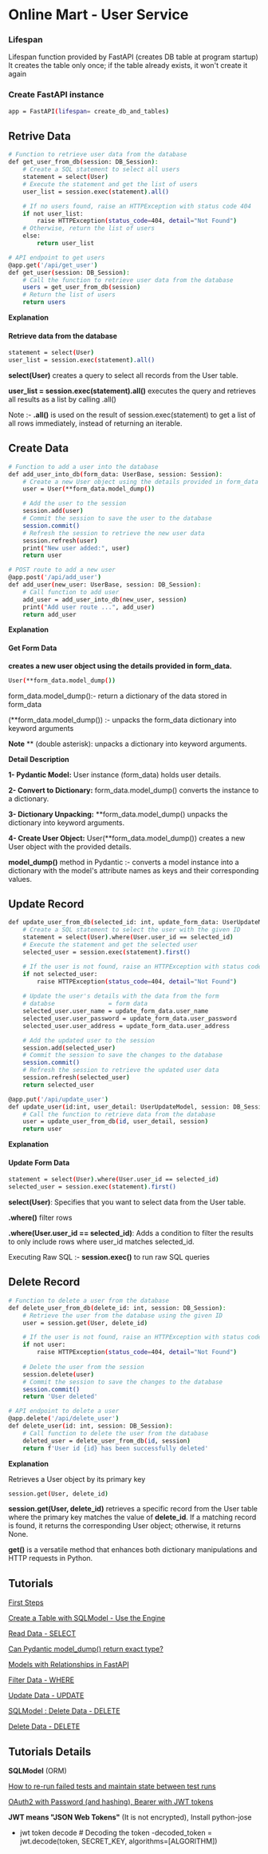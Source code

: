 # Online Mart - User Service

### Lifespan     

Lifespan function provided by FastAPI (creates DB table at program startup)
It creates the table only once; if the table already exists, it won't create it again

### Create FastAPI instance

```bash
app = FastAPI(lifespan= create_db_and_tables)
``` 

## Retrive Data

```bash
# Function to retrieve user data from the database
def get_user_from_db(session: DB_Session):
    # Create a SQL statement to select all users
    statement = select(User)
    # Execute the statement and get the list of users
    user_list = session.exec(statement).all()

    # If no users found, raise an HTTPException with status code 404
    if not user_list:
        raise HTTPException(status_code=404, detail="Not Found")
    # Otherwise, return the list of users
    else:
        return user_list

# API endpoint to get users
@app.get('/api/get_user')
def get_user(session: DB_Session):
    # Call the function to retrieve user data from the database
    users = get_user_from_db(session)
    # Return the list of users
    return users
```

**Explanation**

#### Retrieve data from the database

```bash
statement = select(User)
user_list = session.exec(statement).all()
```

**select(User)** creates a query to select all records from the User table.

**user_list = session.exec(statement).all()** executes the query and retrieves all results as a list by calling .all()

Note :-  **.all()** is used on the result of session.exec(statement) to get a list of all rows immediately, instead of returning an iterable.

## Create Data 

```bash
# Function to add a user into the database
def add_user_into_db(form_data: UserBase, session: Session):
    # Create a new User object using the details provided in form_data
    user = User(**form_data.model_dump())

    # Add the user to the session
    session.add(user)
    # Commit the session to save the user to the database
    session.commit()
    # Refresh the session to retrieve the new user data
    session.refresh(user)
    print("New user added:", user)
    return user

# POST route to add a new user
@app.post('/api/add_user')
def add_user(new_user: UserBase, session: DB_Session):
    # Call function to add user
    add_user = add_user_into_db(new_user, session)
    print("Add user route ...", add_user)
    return add_user
```

**Explanation**

#### Get Form Data

**creates a new user object using the details provided in form_data.**

```bash
User(**form_data.model_dump())
``` 

form_data.model_dump():- return a dictionary of the data stored in form_data

(**form_data.model_dump()) :- unpacks the form_data dictionary into keyword arguments

**Note**  ** (double asterisk): unpacks a dictionary into keyword arguments.

**Detail Description**

**1- Pydantic Model:** User instance (form_data) holds user details.

**2- Convert to Dictionary:** form_data.model_dump() converts the instance to a dictionary.

**3- Dictionary Unpacking:** **form_data.model_dump() unpacks the dictionary into keyword arguments.

**4- Create User Object:** User(**form_data.model_dump()) creates a new User object with the provided details.

**model_dump()** method in Pydantic :- converts a model instance into a dictionary with the model's attribute names as keys and their corresponding values.

## Update Record 

```bash
def update_user_from_db(selected_id: int, update_form_data: UserUpdateModel, session: DB_Session):
    # Create a SQL statement to select the user with the given ID
    statement = select(User).where(User.user_id == selected_id)
    # Execute the statement and get the selected user
    selected_user = session.exec(statement).first()

    # If the user is not found, raise an HTTPException with status code 404
    if not selected_user:
        raise HTTPException(status_code=404, detail="Not Found")
    
    # Update the user's details with the data from the form
    # databse               = form data
    selected_user.user_name = update_form_data.user_name
    selected_user.user_password = update_form_data.user_password
    selected_user.user_address = update_form_data.user_address

    # Add the updated user to the session
    session.add(selected_user)
    # Commit the session to save the changes to the database
    session.commit()
    # Refresh the session to retrieve the updated user data
    session.refresh(selected_user)
    return selected_user

@app.put('/api/update_user')
def update_user(id:int, user_detail: UserUpdateModel, session: DB_Session):
    # Call the function to retrieve data from the database
    user = update_user_from_db(id, user_detail, session)
    return user
```

**Explanation**

#### Update Form Data

```bash
statement = select(User).where(User.user_id == selected_id)
selected_user = session.exec(statement).first()
``` 

**select(User)**: Specifies that you want to select data from the User table.

**.where()** filter rows 

**.where(User.user_id == selected_id)**: Adds a condition to filter the results to only include rows where user_id matches selected_id.

Executing Raw SQL :- **session.exec()** to run raw SQL queries

## Delete Record

```bash
# Function to delete a user from the database
def delete_user_from_db(delete_id: int, session: DB_Session):
    # Retrieve the user from the database using the given ID
    user = session.get(User, delete_id)

    # If the user is not found, raise an HTTPException with status code 404
    if not user:
        raise HTTPException(status_code=404, detail="Not Found")
    
    # Delete the user from the session
    session.delete(user)
    # Commit the session to save the changes to the database
    session.commit()
    return 'User deleted'

# API endpoint to delete a user
@app.delete('/api/delete_user')
def delete_user(id: int, session: DB_Session):
    # Call function to delete the user from the database
    deleted_user = delete_user_from_db(id, session)
    return f'User id {id} has been successfully deleted'
```

**Explanation**

Retrieves a User object by its primary key

```bash
session.get(User, delete_id)
``` 

**session.get(User, delete_id)** retrieves a specific record from the User table where the primary key matches the value of **delete_id**. If a matching record is found, it returns the corresponding User object; otherwise, it returns None.

**get()** is a versatile method that enhances both dictionary manipulations and HTTP requests in Python.



## Tutorials

[First Steps](https://fastapi.tiangolo.com/tutorial/first-steps/)

[Create a Table with SQLModel - Use the Engine](https://sqlmodel.tiangolo.com/tutorial/create-db-and-table/#last-review)

[Read Data - SELECT](https://sqlmodel.tiangolo.com/tutorial/select/#review-the-code)

[Can Pydantic model_dump() return exact type?](https://stackoverflow.com/questions/77476105/can-pydantic-model-dump-return-exact-type)

[Models with Relationships in FastAPI](https://sqlmodel.tiangolo.com/tutorial/fastapi/relationships/)

[Filter Data - WHERE](https://sqlmodel.tiangolo.com/tutorial/where/)

[Update Data - UPDATE](https://sqlmodel.tiangolo.com/tutorial/update/#read-from-the-database)


[SQLModel : Delete Data - DELETE](https://sqlmodel.tiangolo.com/tutorial/delete/#review-the-code)

[Delete Data - DELETE](https://sqlmodel.tiangolo.com/tutorial/delete/)



## Tutorials Details  

**SQLModel** (ORM)

[How to re-run failed tests and maintain state between test runs](https://docs.pytest.org/en/stable/how-to/cache.html)

[OAuth2 with Password (and hashing), Bearer with JWT tokens](https://fastapi.tiangolo.com/tutorial/security/oauth2-jwt/?h=jwt)


**JWT means "JSON Web Tokens"** (It is not encrypted), Install python-jose

- jwt token decode  # Decoding the token
-decoded_token = jwt.decode(token, SECRET_KEY, algorithms=[ALGORITHM])  


